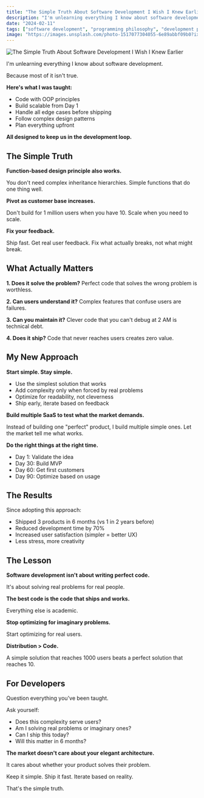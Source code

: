 ```yaml
---
title: "The Simple Truth About Software Development I Wish I Knew Earlier"
description: "I'm unlearning everything I know about software development. Here's the simple truth that changed how I build products."
date: "2024-02-11"
tags: ["software development", "programming philosophy", "development principles", "coding wisdom"]
image: "https://images.unsplash.com/photo-1517077304055-6e89abbf09b0?ixlib=rb-4.0.3&ixid=M3wxMjA3fDB8MHxwaG90by1wYWdlfHx8fGVufDB8fHx8fA%3D%3D&auto=format&fit=crop&w=1200&q=80"
---
```


![The Simple Truth About Software Development I Wish I Knew Earlier](https://images.unsplash.com/photo-1517077304055-6e89abbf09b0?ixlib=rb-4.0.3&ixid=M3wxMjA3fDB8MHxwaG90by1wYWdlfHx8fGVufDB8fHx8fA%3D%3D&auto=format&fit=crop&w=1200&q=80)

I'm unlearning everything I know about software development.

Because most of it isn't true.

**Here's what I was taught:**

- Code with OOP principles
- Build scalable from Day 1  
- Handle all edge cases before shipping
- Follow complex design patterns
- Plan everything upfront

**All designed to keep us in the development loop.**

## The Simple Truth

**Function-based design principle also works.**

You don't need complex inheritance hierarchies. Simple functions that do one thing well.

**Pivot as customer base increases.**

Don't build for 1 million users when you have 10. Scale when you need to scale.

**Fix your feedback.**

Ship fast. Get real user feedback. Fix what actually breaks, not what might break.

## What Actually Matters

**1. Does it solve the problem?**
Perfect code that solves the wrong problem is worthless.

**2. Can users understand it?**
Complex features that confuse users are failures.

**3. Can you maintain it?**
Clever code that you can't debug at 2 AM is technical debt.

**4. Does it ship?**
Code that never reaches users creates zero value.

## My New Approach

**Start simple. Stay simple.**

- Use the simplest solution that works
- Add complexity only when forced by real problems
- Optimize for readability, not cleverness
- Ship early, iterate based on feedback

**Build multiple SaaS to test what the market demands.**

Instead of building one "perfect" product, I build multiple simple ones. Let the market tell me what works.

**Do the right things at the right time.**

- Day 1: Validate the idea
- Day 30: Build MVP
- Day 60: Get first customers
- Day 90: Optimize based on usage

## The Results

Since adopting this approach:

- Shipped 3 products in 6 months (vs 1 in 2 years before)
- Reduced development time by 70%
- Increased user satisfaction (simpler = better UX)
- Less stress, more creativity

## The Lesson

**Software development isn't about writing perfect code.**

It's about solving real problems for real people.

**The best code is the code that ships and works.**

Everything else is academic.

**Stop optimizing for imaginary problems.**

Start optimizing for real users.

**Distribution > Code.**

A simple solution that reaches 1000 users beats a perfect solution that reaches 10.

## For Developers

Question everything you've been taught.

Ask yourself:
- Does this complexity serve users?
- Am I solving real problems or imaginary ones?
- Can I ship this today?
- Will this matter in 6 months?

**The market doesn't care about your elegant architecture.**

It cares about whether your product solves their problem.

Keep it simple. Ship it fast. Iterate based on reality.

That's the simple truth. 